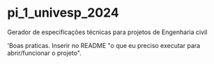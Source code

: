 # pi_1_univesp_2024
Gerador de especificações técnicas para projetos de Engenharia civil 

'Boas praticas.
Inserir no README "o que eu preciso executar para abrir/funcionar o projeto".